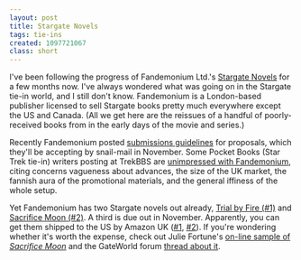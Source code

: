 ```yaml
---
layout: post
title: Stargate Novels
tags: tie-ins
created: 1097721067
class: short
---
```

 I've been following the progress of Fandemonium Ltd.'s [Stargate Novels](http://www.stargatenovels.com/) for a few months now.  I've always wondered what was going on in the Stargate tie-in world, and I still don't know.  Fandemonium is a London-based publisher licensed to sell Stargate books pretty much everywhere except the US and Canada. (All we get here are the reissues of a handful of poorly-received books from in the early days of the movie and series.)

Recently Fandemonium posted [submissions guidelines](http://www.stargatenovels.com/submissions.shtml) for proposals, which they'll be accepting by snail-mail in November.  Some Pocket Books (Star Trek tie-in) writers posting at TrekBBS are [unimpressed with Fandemonium](http://www.trekbbs.com/threads/showflat.php?Cat=&Number=3435359&page=0&view=collapsed&sb=5&o=7&fpart=1), citing concerns vagueness about advances, the size of the UK market, the fannish aura of the promotional materials, and the general iffiness of the whole setup.

Yet Fandemonium has two Stargate novels out already, [Trial by Fire (#1)](http://www.stargatenovels.com/trialbyfire.shtml) and [Sacrifice Moon (#2)](http://www.stargatenovels.com/sacrificemoon.shtml).  A third is due out in November.  Apparently, you can get them shipped to the US by Amazon UK ([#1](http://www.amazon.co.uk/exec/obidos/ASIN/0954734300/qid=1097719350/sr=2-1/ref=sr_2_11_1/026-7181131-4230064), [#2](http://www.amazon.co.uk/exec/obidos/ASIN/0954734319/qid=1097719350/sr=2-2/ref=sr_2_11_2/026-7181131-4230064)). If you're wondering whether it's worth the expense, check out Julie Fortune's [on-line sample of _Sacrifice Moon_](http://www.livejournal.com/users/juliefortune/13700.html#cutid1) and the GateWorld forum [thread about it](http://forum.gateworld.net/showthread.php?s=da245d30062debe306758c79cebf2ee9&t=4279).

 
